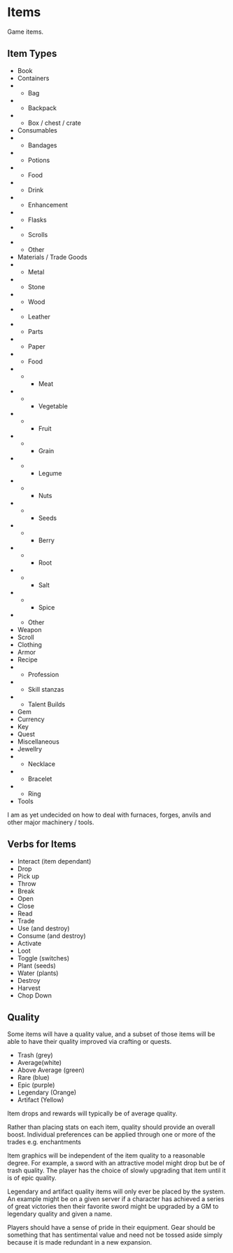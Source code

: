 # Items

Game items.

## Item Types

-   Book
-   Containers
-   -    Bag
-   -    Backpack
-   -    Box / chest / crate
-   Consumables
-   -    Bandages
-   -    Potions
-   -    Food
-   -    Drink
-   -    Enhancement
-   -    Flasks
-   -    Scrolls
-   -    Other
-   Materials / Trade Goods
-   -    Metal
-   -    Stone
-   -    Wood
-   -    Leather
-   -    Parts
-   -    Paper
-   -    Food
-   -   -    Meat
-   -   -    Vegetable
-   -   -    Fruit
-   -   -    Grain
-   -   -    Legume
-   -   -    Nuts
-   -   -    Seeds
-   -   -    Berry
-   -   -    Root
-   -   -    Salt
-   -   -    Spice
-   -    Other
-   Weapon
-   Scroll
-   Clothing
-   Armor
-   Recipe
-   -    Profession
-   -    Skill stanzas
-   -    Talent Builds
-   Gem
-   Currency
-   Key
-   Quest
-   Miscellaneous
-   Jewellry
-   -    Necklace
-   -    Bracelet
-   -    Ring
-   Tools

I am as yet undecided on how to deal with furnaces, forges, anvils and other major machinery / tools.

## Verbs for Items

-   Interact (item dependant)
-   Drop
-   Pick up
-   Throw
-   Break
-   Open
-   Close
-   Read
-   Trade
-   Use (and destroy)
-   Consume (and destroy)
-   Activate
-   Loot
-   Toggle (switches)
-   Plant (seeds)
-   Water (plants)
-   Destroy
-   Harvest
-   Chop Down

## Quality

Some items will have a quality value, and a subset of those items will be able to have their quality improved via crafting or quests.

-   Trash (grey)
-   Average(white)
-   Above Average (green)
-   Rare (blue)
-   Epic (purple)
-   Legendary (Orange)
-   Artifact (Yellow)

Item drops and rewards will typically be of average quality.

Rather than placing stats on each item, quality should provide an overall boost. Individual preferences can be applied through one or more of the trades e.g. enchantments

Item graphics will be independent of the item quality to a reasonable degree. For example, a sword with an attractive model might drop but be of trash quality. The player has the choice of slowly upgrading that item until it is of epic quality.

Legendary and artifact quality items will only ever be placed by the system. An example might be on a given server if a character has achieved a series of great victories then their favorite sword might be upgraded by a GM to legendary quality and given a name.

Players should have a sense of pride in their equipment. Gear should be something that has sentimental value and need not be tossed aside simply because it is made redundant in a new expansion.
